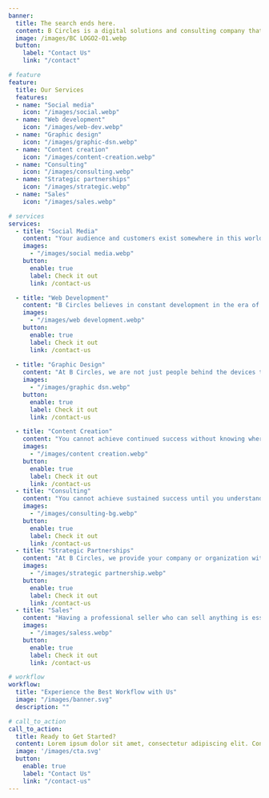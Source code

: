 ```yaml
---
banner:
  title: The search ends here.
  content: B Circles is a digital solutions and consulting company that helps businesses of all sizes increase their income. They offer customized strategies and goals for each client, as well as effective consulting, strategic partnerships, and sales services. B Circles is unique in that they provide a one-stop shop for all of a business's digital needs.
  image: /images/BC LOGO2-01.webp
  button:
    label: "Contact Us"
    link: "/contact"

# feature
feature: 
  title: Our Services
  features:
  - name: "Social media"
    icon: "/images/social.webp"
  - name: "Web development"
    icon: "/images/web-dev.webp"
  - name: "Graphic design"
    icon: "/images/graphic-dsn.webp"
  - name: "Content creation"
    icon: "/images/content-creation.webp"
  - name: "Consulting"
    icon: "/images/consulting.webp"
  - name: "Strategic partnerships"
    icon: "/images/strategic.webp"
  - name: "Sales"
    icon: "/images/sales.webp"

# services
services:
  - title: "Social Media"
    content: "Your audience and customers exist somewhere in this world. Our mission is to help you reach them through a strong and professional team specialized in market research, competitor analysis, creating creative and effective content, launching advertising campaigns, analyzing data, dashboards, and more. We turn regular browsers into customers who are confident in what you offer."
    images:
      - "/images/social media.webp"
    button:
      enable: true
      label: Check it out
      link: /contact-us

  - title: "Web Development"
    content: "B Circles believes in constant development in the era of artificial intelligence and technological advancement. Through user experience and continuous analysis, development comes in a way that suits the work. Therefore, we are always with you. We design websites that are user-friendly and visually attractive, e-commerce shops, landing pages, and more. We not only create and develop websites and web applications but also help you with chatbots on social media, customized bots, LLMs employing tools like ChatGPT and BARD, etc."
    images: 
      - "/images/web development.webp"
    button:
      enable: true
      label: Check it out
      link: /contact-us
  
  - title: "Graphic Design"
    content: "At B Circles, we are not just people behind the devices that produce designs. We are artists who practice our work with love and creativity. We understand and master all the details to produce what suits every project. We deliver your idea to the highest levels to convey the message to customers. We design images, logos, videos, and web pages with full flexibility."
    images:
      - "/images/graphic dsn.webp"
    button:
      enable: true
      label: Check it out
      link: /contact-us

  - title: "Content Creation"
    content: "You cannot achieve continued success without knowing where you stand and what you can do with your available capabilities. Therefore, we develop your strategy, identify areas of strength, weakness, and existing opportunities, and then chart the path for you to reach your goals."
    images:
      - "/images/content creation.webp"
    button:
      enable: true
      label: Check it out
      link: /contact-us
  - title: "Consulting"
    content: "You cannot achieve sustained success until you understand where you stand and what you can do with your available capabilities. Therefore, we develop your strategy, identify your areas of strength, weakness, and opportunities, and then chart the path for you to reach your goals."
    images:
      - "/images/consulting-bg.webp"
    button:
      enable: true
      label: Check it out
      link: /contact-us
  - title: "Strategic Partnerships"
    content: "At B Circles, we provide your company or organization with the power it needs through partnerships with other companies. We deliver and provide you with all the necessary resources to achieve your goals more effectively. We establish clear agreements through documented contracts with all the terms of the agreement. Furthermore, we can manage it for you through a dedicated team."
    images:
      - "/images/strategic partnership.webp"
    button:
      enable: true
      label: Check it out
      link: /contact-us
  - title: "Sales"
    content: "Having a professional seller who can sell anything is essential. Such a seller is always distinguished by using different and more innovative strategies than the rest. Our team works using the latest strategies and plans to build a customer base that has confidence in your products and services, resulting in increased profits for the company."
    images:
      - "/images/saless.webp"
    button:
      enable: true
      label: Check it out
      link: /contact-us

# workflow
workflow: 
  title: "Experience the Best Workflow with Us"
  image: "/images/banner.svg"
  description: ""

# call_to_action
call_to_action:
  title: Ready to Get Started?
  content: Lorem ipsum dolor sit amet, consectetur adipiscing elit. Consequat tristique eget amet, tempus eu at consectetur.
  image: '/images/cta.svg'
  button:
    enable: true
    label: "Contact Us"
    link: "/contact-us"
---
```

